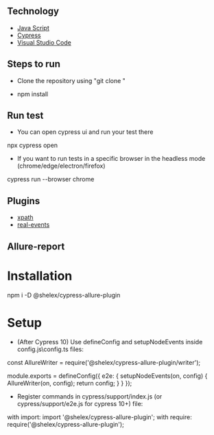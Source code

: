 ## Technology

- [Java Script](https://learn.javascript.ru/)
- [Cypress](https://docs.cypress.io/guides/overview/why-cypress)
- [Visual Studio Code](https://code.visualstudio.com/)



## Steps to run

- Clone the repository using "git clone "

- npm install


## Run test

- You can open cypress ui and run your test there

npx cypress open

- If you want to run tests in a specific browser in the headless mode (chrome/edge/electron/firefox)

cypress run --browser chrome

## Plugins

- [xpath](https://github.com/cypress-io/cypress-xpath)
- [real-events](https://github.com/dmtrKovalenko/cypress-real-events)

## Allure-report

# Installation

npm i -D @shelex/cypress-allure-plugin

# Setup

- (After Cypress 10) Use defineConfig and setupNodeEvents inside config.js\config.ts files:

const AllureWriter = require('@shelex/cypress-allure-plugin/writer');

module.exports = defineConfig({
    e2e: {
        setupNodeEvents(on, config) {
            AllureWriter(on, config);
            return config;
        }
    }
});

- Register commands in cypress/support/index.js (or cypress/support/e2e.js for cypress 10+) file:

with import:
import '@shelex/cypress-allure-plugin';
with require:
require('@shelex/cypress-allure-plugin');
